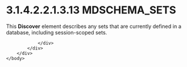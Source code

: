 <html dir="LTR" xmlns:mshelp="http://msdn.microsoft.com/mshelp" xmlns:ddue="http://ddue.schemas.microsoft.com/authoring/2003/5" xmlns:xlink="http://www.w3.org/1999/xlink" xmlns:tool="http://www.microsoft.com/tooltip">
    <head>
        <meta http-equiv="Content-Type" content="text/html; CHARSET=utf-8"></meta>
        <meta name="save" content="history"></meta>
        <title>3.1.4.2.2.1.3.13 MDSCHEMA_SETS</title>
        <xml>
            <mshelp:toctitle title="3.1.4.2.2.1.3.13 MDSCHEMA_SETS"></mshelp:toctitle>
            <mshelp:rltitle title="[MS-SSAS]: MDSCHEMA_SETS"></mshelp:rltitle>
            <mshelp:keyword index="A" term="0ae5d7cd-bae3-4448-9551-83c75209c0c3"></mshelp:keyword>
            <mshelp:attr name="DCSext.ContentType" value="open specification"></mshelp:attr>
            <mshelp:attr name="AssetID" value="0ae5d7cd-bae3-4448-9551-83c75209c0c3"></mshelp:attr>
            <mshelp:attr name="TopicType" value="kbRef"></mshelp:attr>
            <mshelp:attr name="DCSext.Title" value="[MS-SSAS]: MDSCHEMA_SETS" />
        </xml>
    </head>
    <body>
        <div id="header">
            <h1 class="heading">3.1.4.2.2.1.3.13 MDSCHEMA_SETS</h1>
        </div>
        <div id="mainSection">
            <div id="mainBody">
                <div id="allHistory" class="saveHistory"></div>
                <div id="sectionSection0" class="section" name="collapseableSection">
                    

<p>This <b>Discover</b> element describes any sets that are
currently defined in a database, including session-scoped sets.</p>


                </div>
            </div>
        </div>
    </body>
</html>